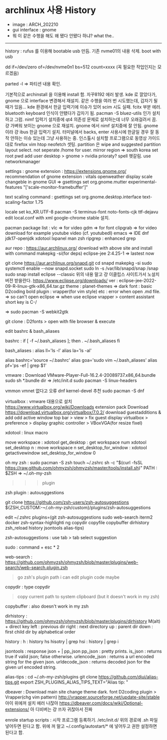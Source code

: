 
# archlinux 사용 History

- image : ARCH_202210
- gui interface : gnome
- 뭐 이 같은 수행을 해도 왜 됐다 안됐다 하냐? what the..
-------
 history : rufus 를 이용해 bootable usb 만듬. 
 기존 nvme01의 내용 삭제.
boot with usb

dd if=/dev/zero of=/dev/nvme0n1 bs=512 count=xxxx
(꼭 필요한 작업인지는 모르겠음)

parted -l => 파티션 내용 확인. 

기본적으로 archinstall 을 이용해 install 함.
자꾸8192 에러 발생. 
kde 로 깔았다가, gnome 으로 interface 변경해서 재설치.
같은 수행을 여러 번 시도했는데, 갑자기 될 때가 있음...
kde 환경에서 한글 입력기에 이슈가 있어 scim 시도 실패.
fcitx 부분 에러. bluetooth keyboard 인식이 안됐다가 갑자기 됨. 
pacman -S bluez-utils 인가 설치하고 그럼.
nimf 입력기 설치중에 qt4 의존성 문제로 설치하는데 너무 오래걸려서 끔.
걍 가벼워 보이는 gnome 으로 재설치. 
gnome 에서 nimf 설치중에 잘 안됨. gnome 이라 걍 ibus 한글 입력기 설치.
터미널에서 backs, enter 사용시에 한글일 경우 잘 동작 안하는 이슈 있는데 그냥 사용하는 중. 
인스톨시 설치할 프로그램으로 동영상 가이드대로 firefox vim htop neofetch 셋팅.
partition 은 wipe and suggested partition layout select.
not seperate /home for user. 
mirror region => south korea
set root pwd
add user
desktop > gnome > nvidia prioraty? spell 헷갈림. 
use networkmanager


settings :
gnome extension :
https://extensions.gnome.org/
recommendation of gnome extension :
vitals
openweather
display scale changeble in gnome GUI =>
gsettings set org.gnome.mutter experimental-features "['scale-monitor-framebuffer']"

text scaling command :
gsettings set org.gnome.desktop.interface text-scaling-factor 1.75


locale set ko_KR.UTF-8
pacman -S terminus-font noto-fonts-cjk ttf-dejavu
edit local.conf with xml 
google-chrome stable 설치.   


pacman package list :
vlc => for video 
gdm => for font
clipgrab => for video download for example youtube video
(cf. youtubedl)
emacs => IDE 
dnf
jdk17-openjdk
xdotool
lxpanel
man
zsh
ripgrep : enhanced grep


aur repo : https://aur.archlinux.org/
download with above site and install with command makepkg -si(for deps)
eclipse-jee 2:4.25-1 => lastest now 

git clone https://aur.archlinux.org/snapd.git
cd snapd
makepkg -si
sudo systemctl enable --now snapd.socket
sudo ln -s /var/lib/snapd/snap /snap
sudo snap install eclipse --classic
위의 내용 말고 걍 이클립스 사이트가서 노설치 버전 받을란다.
https://www.eclipse.org/downloads/
ver : eclipse-jee-2022-09-R-linux-gtk-x86_64.tar.gz
theme : planet-themes => dark
font : basic D2coding bold
plugin : vrapper(for vim style)
etc : error when open .md file.
=> so can't open eclipse 
=> when use eclipse vrapper > content assistant short key is C-/



=> sudo pacman -S webkit2gtk






git clone :
D2fonts > open with file browser & execute


edit bashrc & bash_aliases

bashrc : 
if [ -f ~/.bash_aliases ]; then
    . ~/.bash_aliases
fi

bash_aliases : 
alias ll='ls -l'
alias la='ls -al'

alias bashrc='source ~/.bashrc'
alias goa='sudo vim ~/.bash_aliases'
alias pf='ps -ef | grep $1'


vmware :
Download VMware-Player-Full-16.2.4-20089737.x86_64.bundle
sudo sh *.bundle
dir => /etc/init.d
sudo pacman -S linux-headers

vmmon
vmnet
없다고 오류
dnf kernel-devel 추천
sudo pacman -S dnf


virtualbox :
vmware 대용으로 설치
https://www.virtualbox.org/wiki/Downloads
extension pack Download
https://download.virtualbox.org/virtualbox/7.0.2/
download guestadditions & add odd 
active window top bar > view > fix guest display 
virtualbox > preference > display graphic controller > VBoxVGA(for resize fixel)

  

xdotool : linux macro

move workspace :
xdotool get_desktop : get workspace num
xdotool set_desktop n : move workspace n
set_desktop_for_window : xdotool getactivewindow set_desktop_for_window 0


oh my zsh : 
sudo pacman -S zsh
touch ~/.zshrc
sh -c "$(curl -fsSL https://raw.github.com/ohmyzsh/ohmyzsh/master/tools/install.sh)"
PATH : $ZSH => ~/.oh-my-zsh
>>> plugin


zsh plugin :
autousggestions

git clone https://github.com/zsh-users/zsh-autosuggestions ${ZSH_CUSTOM:-~/.oh-my-zsh/custom}/plugins/zsh-autosuggestions


edit ~/.zshrc
plugins=(git zsh-autosuggestions sudo web-search iterm2 docker zsh-syntax-highlighti    ng copydir copyfile copybuffer dirhistory zsh_reload history jsontools alias-tips)

zsh-autosuggestions : use tab > tab select suggestion

sudo : command + esc * 2

web-search : https://github.com/ohmyzsh/ohmyzsh/blob/master/plugins/web-search/web-search.plugin.zsh
> go zsh's plugin path i can edit plugin code maybe

copydir : type copydir
> copy current path to system clipboard
(but it doesn't work in my zsh)

copybuffer : also doesn't work in my zsh

dirhistory : https://github.com/ohmyzsh/ohmyzsh/blob/master/plugins/dirhistory
M(alt) + direct key
left : previous dir
right : next directory
up : parent dir
down : first child dir by alphabetical order

history :
h : history
hs hisotry | grep
hsi : history | grep i

jsontools : response json + | pp_json
pp_json : pretty prints.
is_json : returns true if valid json; false otherwise.
urlencode_json : returns a url encoded string for the given json.
urldecode_json : returns decoded json for the given url encoded string.





alias-tips :
cd ~/.oh-my-zsh/plugins
git clone https://github.com/djui/alias-tips.git
export ZSH_PLUGINS_ALIAS_TIPS_TEXT="Alias tip: "


dbeaver :
Download main site
change theme dark. font D2coding
plugin > Vrapper(chg vim pattern)
http://vrapper.sourceforge.net/update-site/stable
아이 위에꺼 설치 에러 나잖아
https://dbeaver.com/docs/wiki/Optional-extensions/
아 디비버는 걍 쓰자 귀찮아서 진짜 



enrole startup scripts : 시작 프로그램 등록하기.
/etc/init.d/
위의 경로에 .sh 파일 넣어두면 된다고 함.
위에 꺼 말고
~/.config/autostart/*
에 넣어두고 권한 설정하면 된다고 함.



